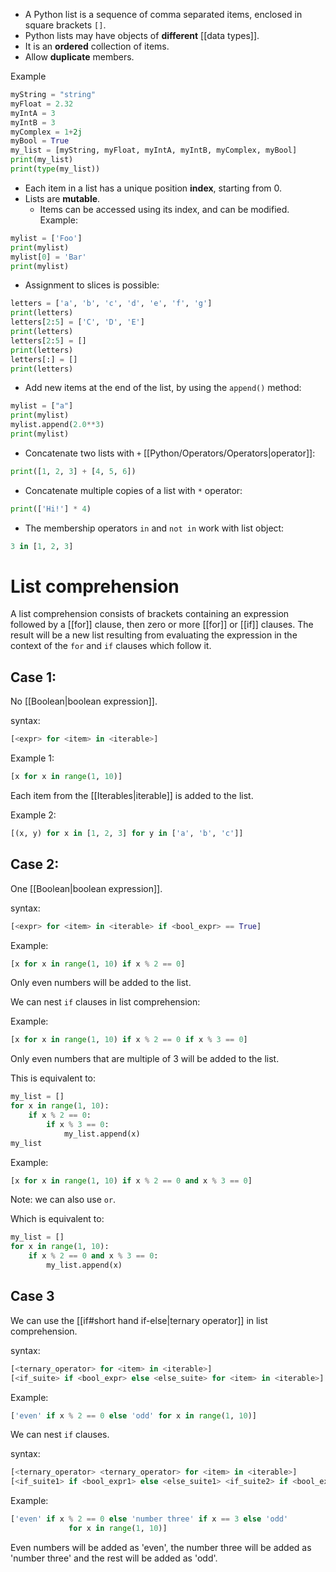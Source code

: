 - A Python list is a sequence of comma separated items, enclosed in square brackets `[]`.
- Python lists may have objects of **different** [[data types]].
- It is an **ordered** collection of items.
- Allow **duplicate** members.

Example
```Python
myString = "string"
myFloat = 2.32
myIntA = 3
myIntB = 3
myComplex = 1+2j
myBool = True
my_list = [myString, myFloat, myIntA, myIntB, myComplex, myBool]
print(my_list)
print(type(my_list))
```

- Each item in a list has a unique position **index**, starting from 0.
- Lists are **mutable**.
	- Items can be accessed using its index, and can be modified.
Example:
```Python
mylist = ['Foo']
print(mylist)
mylist[0] = 'Bar'
print(mylist)
```

- Assignment to slices is possible:
```Python
letters = ['a', 'b', 'c', 'd', 'e', 'f', 'g']
print(letters)
letters[2:5] = ['C', 'D', 'E']
print(letters)
letters[2:5] = []
print(letters)
letters[:] = []
print(letters)
```

- Add new items at the end of the list, by using the `append()` method:
```Python
mylist = ["a"]
print(mylist)
mylist.append(2.0**3)
print(mylist)
```

- Concatenate two lists with `+` [[Python/Operators/Operators|operator]]:
```Python
print([1, 2, 3] + [4, 5, 6])
```

- Concatenate multiple copies of a list with `*` operator:
```Python
print(['Hi!'] * 4)
```

- The membership operators `in` and `not in` work with list object:
```Python
3 in [1, 2, 3]
```

# List comprehension

A list comprehension consists of brackets containing an expression followed by a [[for]] clause, then zero or more [[for]] or [[if]] clauses. The result will be a new list resulting from evaluating the expression in the context of the `for` and `if` clauses which follow it.

## Case 1: 

No [[Boolean|boolean expression]].

syntax:
```Python
[<expr> for <item> in <iterable>]
```

Example 1:
```Python
[x for x in range(1, 10)]
```
Each item from the [[Iterables|iterable]] is added to the list.

Example 2:
```Python
[(x, y) for x in [1, 2, 3] for y in ['a', 'b', 'c']]
```
## Case 2:

One [[Boolean|boolean expression]].

syntax:
```Python
[<expr> for <item> in <iterable> if <bool_expr> == True]
```

Example:
```Python
[x for x in range(1, 10) if x % 2 == 0]
```
Only even numbers will be added to the list.

We can nest `if` clauses in list comprehension:

Example:
```Python
[x for x in range(1, 10) if x % 2 == 0 if x % 3 == 0]
```
Only even numbers that are multiple of 3 will be added to the list.

This is equivalent to:
```Python
my_list = []
for x in range(1, 10):
    if x % 2 == 0:
        if x % 3 == 0:
            my_list.append(x)
my_list
```

Example:
```Python
[x for x in range(1, 10) if x % 2 == 0 and x % 3 == 0]
```
Note: we can also use `or`.

Which is equivalent to:
```Python
my_list = []
for x in range(1, 10):
    if x % 2 == 0 and x % 3 == 0:
        my_list.append(x)
```

## Case 3

We can use the [[if#short hand if-else|ternary operator]] in list comprehension.

syntax:
```Python
[<ternary_operator> for <item> in <iterable>]
[<if_suite> if <bool_expr> else <else_suite> for <item> in <iterable>]
```

Example:
```Python
['even' if x % 2 == 0 else 'odd' for x in range(1, 10)]
```

We can nest  `if` clauses.

syntax:
```Python
[<ternary_operator> <ternary_operator> for <item> in <iterable>]
[<if_suite1> if <bool_expr1> else <else_suite1> <if_suite2> if <bool_expr2> else <else_suite2> for <item> in <iterable>]
```

Example:
```Python
['even' if x % 2 == 0 else 'number three' if x == 3 else 'odd' 
             for x in range(1, 10)]
```
Even numbers will be added as 'even', the number three will be added as 'number three' and the rest will be added as 'odd'.
